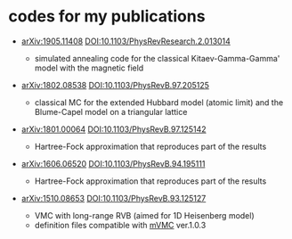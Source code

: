 # codes for my publications 

* [arXiv:1905.11408](https://arxiv.org/abs/1905.11408)
[DOI:10.1103/PhysRevResearch.2.013014](https://doi.org/10.1103/PhysRevResearch.2.013014)
  * simulated annealing code for the classical Kitaev-Gamma-Gamma' model with the magnetic field

* [arXiv:1802.08538](https://arxiv.org/abs/1802.08538)
[DOI:10.1103/PhysRevB.97.205125](https://doi.org/10.1103/PhysRevB.97.205125)
  * classical MC for the extended Hubbard model (atomic limit) and the Blume-Capel model on a triangular lattice

* [arXiv:1801.00064](https://arxiv.org/abs/1801.00064)
[DOI:10.1103/PhysRevB.97.125142](https://doi.org/10.1103/PhysRevB.97.125142)
  * Hartree-Fock approximation that reproduces part of the results

* [arXiv:1606.06520](https://arxiv.org/abs/1606.06520)
[DOI:10.1103/PhysRevB.94.195111](https://doi.org/10.1103/PhysRevB.94.195111)
  * Hartree-Fock approximation that reproduces part of the results

* [arXiv:1510.08653](https://arxiv.org/abs/1510.08653)
[DOI:10.1103/PhysRevB.93.125127](https://journals.aps.org/prb/abstract/10.1103/PhysRevB.93.125127)
  * VMC with long-range RVB (aimed for 1D Heisenberg model)
  * definition files compatible with [mVMC](https://github.com/issp-center-dev/mVMC) ver.1.0.3
